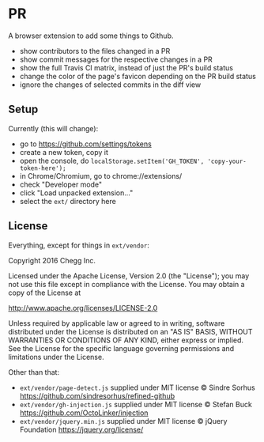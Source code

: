 # PR

A browser extension to add some things to Github.

* show contributors to the files changed in a PR
* show commit messages for the respective changes in a PR
* show the full Travis CI matrix, instead of just the PR's build status
* change the color of the page's favicon depending on the PR build status
* ignore the changes of selected commits in the diff view

## Setup

Currently (this will change):

* go to https://github.com/settings/tokens
* create a new token, copy it
* open the console, do `localStorage.setItem('GH_TOKEN', 'copy-your-token-here');`
* in Chrome/Chromium, go to chrome://extensions/
* check "Developer mode"
* click "Load unpacked extension..."
* select the `ext/` directory here

## License

Everything, except for things in `ext/vendor`:

Copyright 2016 Chegg Inc.

Licensed under the Apache License, Version 2.0 (the "License");
you may not use this file except in compliance with the License.
You may obtain a copy of the License at

   http://www.apache.org/licenses/LICENSE-2.0

Unless required by applicable law or agreed to in writing, software
distributed under the License is distributed on an "AS IS" BASIS,
WITHOUT WARRANTIES OR CONDITIONS OF ANY KIND, either express or implied.
See the License for the specific language governing permissions and
limitations under the License.

Other than that:

- `ext/vendor/page-detect.js` supplied under MIT license © Sindre Sorhus
   https://github.com/sindresorhus/refined-github
- `ext/vendor/gh-injection.js` supplied under MIT license © Stefan Buck
   https://github.com/OctoLinker/injection
- `ext/vendor/jquery.min.js` supplied under MIT license © jQuery Foundation 
   https://jquery.org/license/

